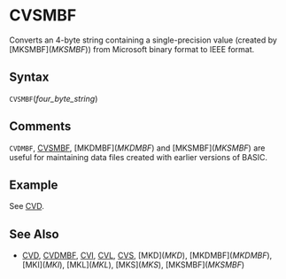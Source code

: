 # CVSMBF

Converts an 4-byte string containing a single-precision value (created by [MKSMBF$](MKSMBF$)) from Microsoft binary format to IEEE format.

## Syntax

`CVSMBF`(*four_byte_string*)

## Comments

`CVDMBF`, [CVSMBF](CVSMBF), [MKDMBF$](MKDMBF$) and [MKSMBF$](MKSMBF$) are useful for maintaining data files created with earlier versions of BASIC.

## Example

See [CVD](CVD).

## See Also

* [CVD](CVD), [CVDMBF](CVDMBF), [CVI](CVI), [CVL](CVL), [CVS](CVS), [MKD$](MKD$), [MKDMBF$](MKDMBF$), [MKI$](MKI$), [MKL$](MKL$), [MKS$](MKS$), [MKSMBF$](MKSMBF$)

